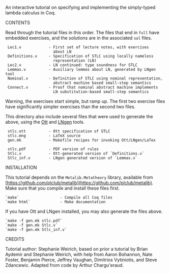 An interactive tutorial on specifying and implementing the simply-typed
lambda calculus in Coq.

CONTENTS

Read through the tutorial files in this order. The files that end in `full`
have embedded exercises, and the solutions are in the associated `sol` files.

     Lec1.v            - First set of lecture notes, with exercises
                         about LN
     Definitions.v     - Specification of STLC using locally nameless
                         representation (LN)
     Lec2.v            - LN continued: type soundness for STLC
     Lemmas.v          - Auxiliary lemmas about LN, generated by LNgen tool
     Nominal.v         - Definition of STLC using nominal representation,
                         abstract machine based small-step semantics
     Connect.v         - Proof that nominal abstract machine implements
                         LN substitution-based small-step semantics

Warning, the exercises start simple, but ramp up. The first two exercise files
have significantly simpler exercises than the second two files.

This directory also include several files that were used to generate the
above, using the [Ott](http://www.cl.cam.ac.uk/~pes20/ott/)
and [LNgen](https://github.com/plclub/lngen) tools.

     stlc.ott          - Ott specification of STLC
     stlc.mng          - LaTeX source
     gen.mk            - Makefile recipes for invoking Ott/LNgen/LaTex

	 stlc.pdf          - PDF version of rules
     Stlc.v            - Ott-generated version of `Definitions.v`
     Stlc_inf.v        - LNgen generated version of `Lemmas.v`


INSTALLATION

  This tutorial depends on the `Metalib.Metatheory` library, available from
  [https://github.com/plclub/metalib](https://github.com/plclub/metalib).
  Make sure that you compile and install these files first.

    `make`                  - Compile all Coq files
	`make html`             - Make documentation

  If you have Ott and LNgen installed, you may also generate the files above.

    `make -f gen.mk stlc.pdf`
    `make -f gen.mk Stlc.v`
    `make -f gen.mk Stlc_inf.v`

CREDITS

 Tutorial author: Stephanie Weirich, based on prior a tutorial by Brian
 Aydemir and Stephanie Weirich, with help from Aaron Bohannon, Nate Foster,
 Benjamin Pierce, Jeffrey Vaughan, Dimitrios Vytiniotis, and Steve
 Zdancewic.  Adapted from code by Arthur Chargu'eraud.
